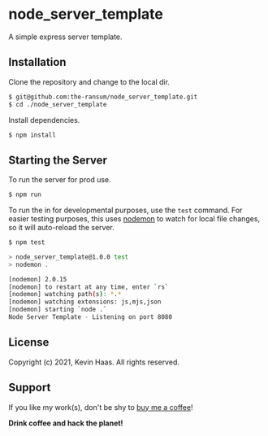# node_server_template

A simple express server template.


## Installation

Clone the repository and change to the local dir.
```bash
$ git@github.com:the-ransum/node_server_template.git
$ cd ./node_server_template
```

Install dependencies.
```bash
$ npm install
```


## Starting the Server 
To run the server for prod use.
```bash
$ npm run
```

To run the in for developmental purposes, use the `test` command. For easier testing purposes, this uses [nodemon](https://www.npmjs.com/package/nodemon) to watch for local file changes, so it will auto-reload the server.
```bash
$ npm test

> node_server_template@1.0.0 test
> nodemon .

[nodemon] 2.0.15
[nodemon] to restart at any time, enter `rs`
[nodemon] watching path(s): *.*
[nodemon] watching extensions: js,mjs,json
[nodemon] starting `node .`
Node Server Template - Listening on port 8080
```


## License

Copyright (c) 2021, Kevin Haas. All rights reserved.


## Support

If you like my work(s), don't be shy to [buy me a coffee](https://www.buymeacoffee.com/kevinhaas)!

__Drink coffee and hack the planet!__
